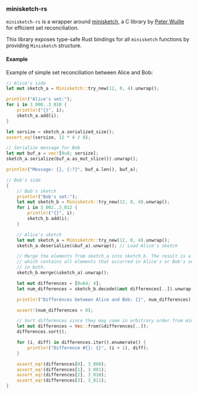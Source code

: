### minisketch-rs

`minisketch-rs` is a wrapper around [minisketch](https://github.com/sipa/minisketch),
a C library by [Peter Wuille](https://github.com/sipa) for efficient set reconciliation.

This library exposes type-safe Rust bindings for all `minisketch` functions by providing `Minisketch` structure.

#### Example

Example of simple set reconciliation between Alice and Bob:

```rust
// Alice's side
let mut sketch_a = Minisketch::try_new(12, 0, 4).unwrap();

println!("Alice's set:");
for i in 3_000..3_010 {
    println!("{}", i);
    sketch_a.add(i);
}

let sersize = sketch_a.serialized_size();
assert_eq!(sersize, 12 * 4 / 8);

// Serialize message for Bob
let mut buf_a = vec![0u8; sersize];
sketch_a.serialize(buf_a.as_mut_slice()).unwrap();

println!("Message: {}, {:?}", buf_a.len(), buf_a);

// Bob's side
{
    // Bob's sketch
    println!("Bob's set:");
    let mut sketch_b = Minisketch::try_new(12, 0, 4).unwrap();
    for i in 3_002..3_012 {
        println!("{}", i);
        sketch_b.add(i);
    }

    // Alice's sketch
    let mut sketch_a = Minisketch::try_new(12, 0, 4).unwrap();
    sketch_a.deserialize(&buf_a).unwrap(); // Load Alice's sketch

    // Merge the elements from sketch_a into sketch_b. The result is a sketch_b
    // which contains all elements that occurred in Alice's or Bob's sets, but not
    // in both.
    sketch_b.merge(&sketch_a).unwrap();

    let mut differences = [0u64; 4];
    let num_differences = sketch_b.decode(&mut differences[..]).unwrap();

    println!("Differences between Alice and Bob: {}", num_differences);

    assert!(num_differences > 0);

    // Sort differences since they may come in arbitrary order from minisketch_decode()
    let mut differences = Vec::from(&differences[..]);
    differences.sort();

    for (i, diff) in differences.iter().enumerate() {
        println!("Difference #{}: {}", (i + 1), diff);
    }

    assert_eq!(differences[0], 3_000);
    assert_eq!(differences[1], 3_001);
    assert_eq!(differences[2], 3_010);
    assert_eq!(differences[3], 3_011);
}
```